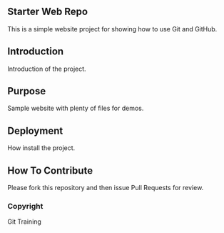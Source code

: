 ## Starter Web Repo

This is a simple website project for showing how to use Git and GitHub.

## Introduction 

Introduction of the project.

## Purpose

Sample website with plenty of files for demos.

## Deployment

How install the project.

## How To Contribute

Please fork this repository and then issue Pull Requests for review.

### Copyright

Git Training